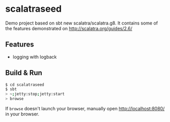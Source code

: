 # scalatraseed #

Demo project based on sbt new scalatra/scalatra.g8. It contains some of the features demonstrated on http://scalatra.org/guides/2.6/

## Features
* logging with logback

## Build & Run ##

```sh
$ cd scalatraseed
$ sbt
> ~;jetty:stop;jetty:start
> browse
```

If `browse` doesn't launch your browser, manually open [http://localhost:8080/](http://localhost:8080/) in your browser.
